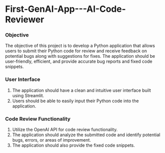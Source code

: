 # First-GenAI-App---AI-Code-Reviewer

### Objective
The objective of this project is to develop a Python application that allows users to submit their Python code for review and receive feedback on potential bugs along with suggestions for fixes. The application should be user-friendly, efficient, and provide accurate bug reports and fixed code snippets.

### User Interface
1. The application should have a clean and intuitive user interface built using Streamlit.
2. Users should be able to easily input their Python code into the application.

### Code Review Functionality
1. Utilize the OpenAI API for code review functionality.
2. The application should analyze the submitted code and identify potential bugs, errors, or areas of improvement.
3. The application should also provide the fixed code snippets.



